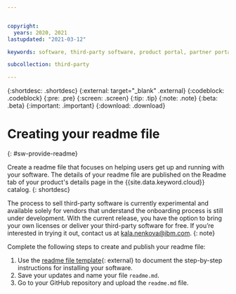 ```yaml
---


copyright:
  years: 2020, 2021
lastupdated: "2021-03-12"

keywords: software, third-party software, product portal, partner portal, sellers, readme, installation, documentation

subcollection: third-party

---
```


{:shortdesc: .shortdesc}
{:external: target="_blank" .external}
{:codeblock: .codeblock}
{:pre: .pre}
{:screen: .screen}
{:tip: .tip}
{:note: .note}
{:beta: .beta}
{:important: .important}
{:download: .download}

# Creating your readme file
{: #sw-provide-readme}

Create a readme file that focuses on helping users get up and running with your software. The details of your readme file are published on the Readme tab of your product's details page in the {{site.data.keyword.cloud}} catalog.
{: shortdesc}

The process to sell third-party software is currently experimental and available solely for vendors that understand the onboarding process is still under development. With the current release, you have the option to bring your own licenses or deliver your third-party software for free. If you’re interested in trying it out, contact us at kala.nenkova@ibm.com.
{: note}

Complete the following steps to create and publish your readme file:

1. Use the [readme file template](https://cloud.ibm.com/media/docs/downloads/software/sw-readme-tab-template.md){: external} to document the step-by-step instructions for installing your software. 
2. Save your updates and name your file `readme.md`. 
2. Go to your GitHub repository and upload the `readme.md` file. 

